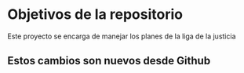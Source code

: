 # Objetivos de la repositorio

Este proyecto se encarga de manejar los planes de la liga de la justicia


## Estos cambios son nuevos desde Github 

